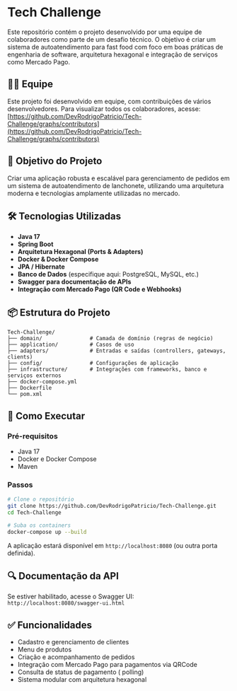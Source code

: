 
# Tech Challenge

Este repositório contém o projeto desenvolvido por uma equipe de colaboradores como parte de um desafio técnico. O objetivo é criar um sistema de autoatendimento para fast food com foco em boas práticas de engenharia de software, arquitetura hexagonal e integração de serviços como Mercado Pago.

## 👨‍💻 Equipe

Este projeto foi desenvolvido em equipe, com contribuições de vários desenvolvedores. Para visualizar todos os colaboradores, acesse:  
[https://github.com/DevRodrigoPatricio/Tech-Challenge/graphs/contributors](https://github.com/DevRodrigoPatricio/Tech-Challenge/graphs/contributors)

## 🚀 Objetivo do Projeto

Criar uma aplicação robusta e escalável para gerenciamento de pedidos em um sistema de autoatendimento de lanchonete, utilizando uma arquitetura moderna e tecnologias amplamente utilizadas no mercado.

## 🛠️ Tecnologias Utilizadas

- **Java 17**
- **Spring Boot**
- **Arquitetura Hexagonal (Ports & Adapters)**
- **Docker & Docker Compose**
- **JPA / Hibernate**
- **Banco de Dados** (especifique aqui: PostgreSQL, MySQL, etc.)
- **Swagger para documentação de APIs**
- **Integração com Mercado Pago (QR Code e Webhooks)**

## 📦 Estrutura do Projeto

```
Tech-Challenge/
├── domain/               # Camada de domínio (regras de negócio)
├── application/          # Casos de uso
├── adapters/             # Entradas e saídas (controllers, gateways, clients)
├── config/               # Configurações de aplicação
├── infrastructure/       # Integrações com frameworks, banco e serviços externos
├── docker-compose.yml
├── Dockerfile
└── pom.xml
```

## 🧪 Como Executar

### Pré-requisitos

- Java 17
- Docker e Docker Compose
- Maven

### Passos

```bash
# Clone o repositório
git clone https://github.com/DevRodrigoPatricio/Tech-Challenge.git
cd Tech-Challenge

# Suba os containers
docker-compose up --build
```

A aplicação estará disponível em `http://localhost:8080` (ou outra porta definida).

## 🔍 Documentação da API

Se estiver habilitado, acesse o Swagger UI:  
`http://localhost:8080/swagger-ui.html`

## ✅ Funcionalidades

- Cadastro e gerenciamento de clientes
- Menu de produtos
- Criação e acompanhamento de pedidos
- Integração com Mercado Pago para pagamentos via QRCode
- Consulta de status de pagamento ( polling)
- Sistema modular com arquitetura hexagonal


